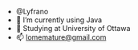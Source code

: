 - @Lyfrano
- 🌱 I’m currently using Java
- 📙 Studying at University of Ottawa
- 📫 lomemature@gmail.com

